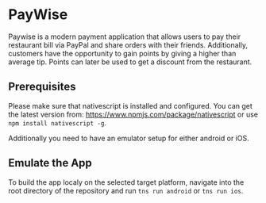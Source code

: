 # PayWise
Paywise is a modern payment application that allows users to pay their restaurant bill via PayPal and share orders with their friends. Additionally, customers have the opportunity to gain points by giving a higher than average tip. Points can later be used to get a discount from the restaurant.

## Prerequisites
Please make sure that nativescript is installed and configured. You can get the latest version from: https://www.npmjs.com/package/nativescript 
or use  
`npm install nativescript -g`.

Additionally you need to have an emulator setup for either android or iOS.

## Emulate the App
To build the app localy on the selected target platform, navigate into the root directory of the repository and run 
`tns run android`
or
`tns run ios`.
